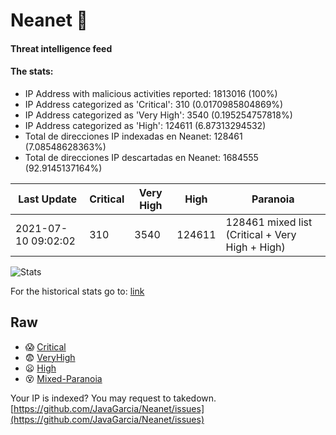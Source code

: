 # Neanet :hocho:
#### Threat intelligence feed
#### The stats:

- IP Address with malicious activities reported: 1813016 (100%)
- IP Address categorized as 'Critical':  310 (0.0170985804869%)
- IP Address categorized as 'Very High':  3540 (0.195254757818%)
- IP Address categorized as 'High':  124611 (6.87313294532)
- Total de direcciones IP indexadas en Neanet:  128461 (7.08548628363%)
- Total de direcciones IP descartadas en Neanet:  1684555 (92.9145137164%)

| Last Update | Critical | Very High | High | Paranoia |
| --- | --- | --- | --- | --- |
| 2021-07-10 09:02:02 | 310 | 3540 | 124611 | 128461 mixed list (Critical + Very High + High)|

![Stats](https://docs.google.com/spreadsheets/d/e/2PACX-1vSnaNMIXVabIpDJjufMlzH7poXnshF3mgd8Is1g9ytUEzVsP5my4Trn8f-xkoLLQ38xpL3HtmUexLo6/pubchart?oid=501124687&format=image)

For the historical stats go to: [link](/stats.csv)
## Raw
- :scream: [Critical](https://raw.githubusercontent.com/JavaGarcia/Neanet/master/blacklists/neanet_critical.txt)
- :fearful: [VeryHigh](https://raw.githubusercontent.com/JavaGarcia/Neanet/master/blacklists/neanet_veryHigh.txtt)
- :frowning: [High](https://raw.githubusercontent.com/JavaGarcia/Neanet/master/blacklists/neanet_high.txt)
- :dizzy_face: [Mixed-Paranoia](https://raw.githubusercontent.com/JavaGarcia/Neanet/master/blacklists/neanet_all.txt)


Your IP is indexed? You may request to takedown. [https://github.com/JavaGarcia/Neanet/issues](https://github.com/JavaGarcia/Neanet/issues)





































































































































































































































































































































































































































































































































































































































































































































































































































































































































































































































































































































































































































































































































































































































































































































































































































































































































































































































































































































































































































































































































































































































































































































































































































































































































































































































































































































































































































































































































































































































































































































































































































































































































































































































































































































































































































































































































































































































































































































































































































































































































































































































































































































































































































































































































































































































































































































































































































































































































































































































































































































































































































































































































































































































































































































































































































































































































































































































































































































































































































































































































































































































































































































































































































































































































































































































































































































































































































































































































































































































































































































































































































































































































































































































































































































































































































































































